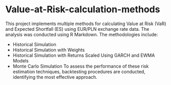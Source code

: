 # Value-at-Risk-calculation-methods

This project implements multiple methods for calculating Value at Risk (VaR) and Expected Shortfall (ES) using EUR/PLN exchange rate data. The analysis was conducted using R Markdown. The methodologies include:

- Historical Simulation
- Historical Simulation with Weights
- Historical Simulation with Returns Scaled Using GARCH and EWMA Models
- Monte Carlo Simulation
To assess the performance of these risk estimation techniques, backtesting procedures are conducted, identifying the most effective approach.
